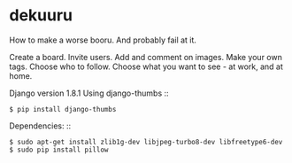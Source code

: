 # dekuuru
How to make a worse booru. And probably fail at it.

Create a board. Invite users. Add and comment on images. Make your own tags. Choose who to follow. Choose what you want to see - at work, and at home.

Django version 1.8.1
Using django-thumbs
::

	$ pip install django-thumbs

Dependencies:
::

	$ sudo apt-get install zlib1g-dev libjpeg-turbo8-dev libfreetype6-dev
	$ sudo pip install pillow
	
